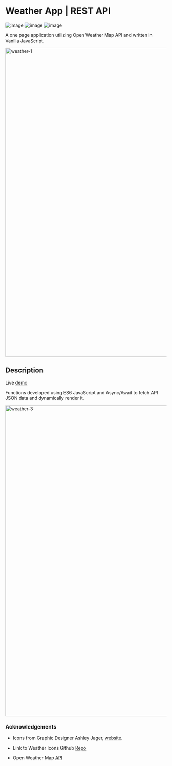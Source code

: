 # Weather App | REST API

![image](https://img.shields.io/badge/JavaScript-323330?style=for-the-badge&logo=javascript&logoColor=F7DF1E) ![image](https://img.shields.io/badge/HTML5-E34F26?style=for-the-badge&logo=html5&logoColor=white) ![image](https://img.shields.io/badge/CSS3-1572B6?style=for-the-badge&logo=css3&logoColor=white)

A one page application utilizing Open Weather Map API and written in Vanilla JavaScript.

<img width="963" alt="weather-1" src="https://user-images.githubusercontent.com/66766688/185662386-93d88a9a-c948-40a7-bcb7-2cde844c2427.png">

## Description

Live [demo](https://earth-hominid.github.io/Weather-App/)

Functions developed using ES6 JavaScript and Async/Await to fetch API JSON data and dynamically render it.

<img width="969" alt="weather-3" src="https://user-images.githubusercontent.com/66766688/185662419-c8bf6f92-352f-4ac1-b6fa-331364ec449e.png">

### Acknowledgements

- Icons from Graphic Designer Ashley Jager, [website](http://www.ajager.com/#/weather-underground/).

- Link to Weather Icons Github [Repo](https://github.com/manifestinteractive/weather-underground-icons)

- Open Weather Map [API](http://www.OpenWeatherMap.org)
